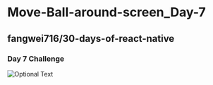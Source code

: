 # Move-Ball-around-screen_Day-7
## fangwei716/30-days-of-react-native
### Day 7 Challenge

![Optional Text](../master/day7.gif)
